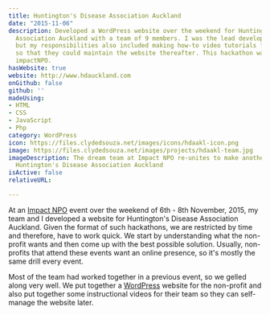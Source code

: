 ```yaml
---
title: Huntington's Disease Association Auckland
date: "2015-11-06"
description: Developed a WordPress website over the weekend for Huntington's Disease
  Association Auckland with a team of 9 members. I was the lead developer
  but my responsibilities also included making how-to video tutorials for the non-profit
  so that they could maintain the website thereafter. This hackathon was hosted by
  impactNPO.
hasWebsite: true
website: http://www.hdauckland.com
onGithub: false
github: ''
madeUsing:
- HTML
- CSS
- JavaScript
- Php
category: WordPress
icon: https://files.clydedsouza.net/images/icons/hdaakl-icon.png
image: https://files.clydedsouza.net/images/projects/hdaakl-team.jpg
imageDescription: The dream team at Impact NPO re-unites to make another website for
  Huntington's Disease Association Auckland
isActive: false
relativeURL: 

---
```


At an [Impact NPO](http://www.impactnpo.org/?ref=clydedsouza.net) event over the weekend of 6th - 8th November, 2015, my team and I developed a website for Huntington's Disease Association Auckland. Given the format of such hackathons, we are restricted by time and therefore, have to work quick. We start by understanding what the non-profit wants and then come up with the best possible solution. Usually, non-profits that attend these events want an online presence, so it's mostly the same drill every event. 

Most of the team had worked together in a previous event, so we gelled along very well. We put together a [WordPress](https://wordpress.org/) website for the non-profit and also put together some instructional videos for their team so they can self-manage the website later.   


